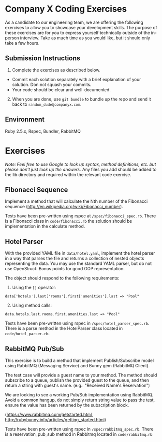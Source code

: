 Company X Coding Exercises
=============================

As a candidate to our engineering team, we are offering the following exercises to allow you to showcase your development skills. The purpose of these
exercises are for you to express yourself technically outside of the in-person interview. Take as much time as you would like, but it should only take
a few hours.

Submission Instructions
-----------------------

1. Complete the exercises as described below.
  - Commit each solution separately with a brief explanation of your
    solution. Don not squash your commits.
  - Your code should be clear and well-documented.
2. When you are done, use `git bundle` to bundle up the repo and send it back to
`random_dude@companyx.com`.

Environment
-----------

Ruby 2.5.x, Rspec, Bundler, RabbitMQ

Exercises
=========

*Note: Feel free to use Google to look up syntax, method definitions, etc. but
please don't just look up the answers.* Any files you add should be added to the lib directory and required within the relevant code exercise.

Fibonacci Sequence
------------------

Implement a method that will calculate the Nth number of the Fibonacci sequence
(http://en.wikipedia.org/wiki/Fibonacci_number).

Tests have been pre-written using rspec at `/spec/fibonacci_spec.rb`. There is a Fibonacci class in `code/fibonacci.rb` the solution should be
implementation in the calculate method.

Hotel Parser
------------

With the provided YAML file in `data/hotel.yaml`, implement the hotel parser in a way that parses the file and returns a collection of nested objects
representing the data. You may use the standard YAML parser, but do not use OpenStruct. Bonus points for good OOP representation.

The object should respond to the following requirements:

1. Using the `[]` operator:
  ```
  data['hotels'].last['rooms'].first['amenities'].last => "Pool"
  ```

2. Using method calls:
  ```
  data.hotels.last.rooms.first.amenities.last => "Pool"
  ```

Tests have been pre-written using rspec in `/spec/hotel_parser_spec.rb`. There is a parse method in the HotelParser class located in
`code/hotel_parser.rb`.

RabbitMQ Pub/Sub
---------------

This exercise is to build a method that implement Publish/Subscribe model using RabbitMQ (Messaging Service) and Bunny gem (RabbitMQ Client).

The test case will provide a guest name to your method. The method should subscribe to a queue, publish the provided guest to the queue, and then
return a string with guest's name. (e.g.: "Received Name's Reservation")

We are looking to see a working Pub/Sub implementation using RabbitMQ. Avoid a common hangup, do not simply return string value to pass the test,
ensure the value has been returned by the subscription block.

(https://www.rabbitmq.com/getstarted.html, http://rubybunny.info/articles/getting_started.html)

Tests have been pre-written using rspec in `/spec/rabbitmq_spec.rb`. There is a reservation_pub_sub method in Rabbitmq located in `code/rabbitmq.rb`
